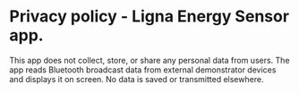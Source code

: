 # Privacy policy - Ligna Energy Sensor app.

This app does not collect, store, or share any personal data from users. The app reads Bluetooth broadcast data from external demonstrator devices and displays it on screen. No data is saved or transmitted elsewhere.

